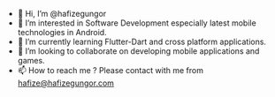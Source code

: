 - 👋 Hi, I’m @hafizegungor
- 👀 I’m interested in Software Development especially latest mobile technologies in Android.
- 🌱 I’m currently learning Flutter-Dart and cross platform applications.
- 💞️ I’m looking to collaborate on developing mobile applications and games.
- 📫 How to reach me ? Please contact with me from hafize@hafizegungor.com

<!---
hafizegungor/hafizegungor is a ✨ special ✨ repository because its `README.md` (this file) appears on your GitHub profile.
You can click the Preview link to take a look at your changes.
--->
